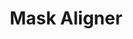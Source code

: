 ---
style: style7
image_path: images/maskaligner.jpeg
link_path: portfolio_posts/maskaligner.html  
title: Mask Aligner
caption: As used for photolithography
---
